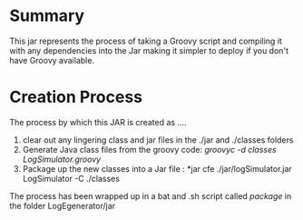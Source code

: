 # Summary

This jar represents the process of taking a Groovy script and compiling it with any dependencies into the Jar making it simpler to deploy if you don't have Groovy available.

# Creation Process

The process by which this JAR is created as ....

1. clear out any lingering class and jar files in the ./jar and ./classes folders
4. Generate Java class files from the groovy code: *groovyc -d classes LogSimulator.groovy* 
5. Package up the new classes into a Jar file : *jar cfe ./jar/logSimulator.jar LogSimulator -C ./classes 



The process has been wrapped up in a bat  and .sh script called *package* in the folder LogEgenerator/jar

